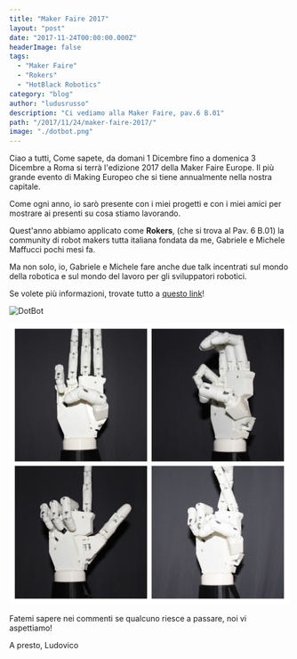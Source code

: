 ```yaml
---
title: "Maker Faire 2017"
layout: "post"
date: "2017-11-24T00:00:00.000Z"
headerImage: false
tags:
  - "Maker Faire"
  - "Rokers"
  - "HotBlack Robotics"
category: "blog"
author: "ludusrusso"
description: "Ci vediamo alla Maker Faire, pav.6 B.01"
path: "/2017/11/24/maker-faire-2017/"
image: "./dotbot.png"
---
```


Ciao a tutti,
Come sapete, da domani 1 Dicembre fino a domenica 3 Dicembre a Roma si terrà l'edizione 2017 della Maker Faire Europe. Il più grande evento di Making Europeo che si tiene annualmente nella nostra capitale.

Come ogni anno, io sarò presente con i miei progetti e con i miei amici per mostrare ai presenti su cosa stiamo lavorando.

Quest'anno abbiamo applicato come **Rokers**, (che si trova al Pav. 6 B.01) la community di robot makers tutta italiana fondata da me, Gabriele e Michele Maffucci pochi mesi fa.

Ma non solo, io, Gabriele e Michele fare anche due talk incentrati sul mondo della robotica e sul mondo del lavoro per gli sviluppatori robotici.

Se volete più informazioni, trovate tutto a [questo link](https://rokers.io/makers/educativa/2017/11/28/Rokers-alla-maker-faire-rome-programma.html)!

![DotBot](./dotbot.png)

![Parloma](./parloma.jpg)

Fatemi sapere nei commenti se qualcuno riesce a passare, noi vi aspettiamo!

A presto,
Ludovico
